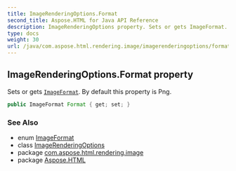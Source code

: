 ```yaml
---
title: ImageRenderingOptions.Format
second_title: Aspose.HTML for Java API Reference
description: ImageRenderingOptions property. Sets or gets ImageFormat. By default this property is Png
type: docs
weight: 30
url: /java/com.aspose.html.rendering.image/imagerenderingoptions/format/
---
```

## ImageRenderingOptions.Format property

Sets or gets [`ImageFormat`](../../imageformat/). By default this property is Png.

```java
public ImageFormat Format { get; set; }
```

### See Also

* enum [ImageFormat](../../imageformat/)
* class [ImageRenderingOptions](../)
* package [com.aspose.html.rendering.image](../../imagerenderingoptions/)
* package [Aspose.HTML](../../../)
